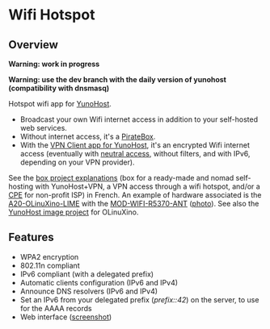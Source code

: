# Wifi Hotspot
## Overview

**Warning: work in progress**

**Warning: use the dev branch with the daily version of yunohost (compatibility with dnsmasq)**

Hotspot wifi app for [YunoHost](http://yunohost.org/).

* Broadcast your own Wifi internet access in addition to your self-hosted web services.
* Without internet access, it's a [PirateBox](https://en.wikipedia.org/wiki/PirateBox).
* With the [VPN Client app for YunoHost](https://github.com/jvaubourg/vpnclient_ynh), it's an encrypted Wifi internet access (eventually with [neutral access](https://en.wikipedia.org/wiki/Net_neutrality), without filters, and with IPv6, depending on your VPN provider).

See the <a href="https://raw.githubusercontent.com/jvaubourg/hotspot_ynh/master/docs/box-project_french.pdf?raw=true">box project explanations</a> (box for a ready-made and nomad self-hosting with YunoHost+VPN, a VPN access through a wifi hotspot, and/or a <a href="https://en.wikipedia.org/wiki/Customer-premises_equipment">CPE</a> for non-profit ISP) in French. An example of hardware associated is the <a href="https://www.olimex.com/Products/OLinuXino/A20/A20-OLinuXino-LIME/open-source-hardware">A20-OLinuXino-LIME</a> with the <a href="https://www.olimex.com/Products/USB-Modules/MOD-WIFI-R5370-ANT/">MOD-WIFI-R5370-ANT</a> (<a href="https://raw.githubusercontent.com/jvaubourg/hotspot_ynh/master/docs/box-project.png">photo</a>). See also the <a href="https://github.com/bleuchtang/olinuxino-a20-lime">YunoHost image project</a> for OLinuXino.

## Features

* WPA2 encryption
* 802.11n compliant
* IPv6 compliant (with a delegated prefix)
* Automatic clients configuration (IPv6 and IPv4)
* Announce DNS resolvers (IPv6 and IPv4)
* Set an IPv6 from your delegated prefix (*prefix::42*) on the server, to use for the AAAA records
* Web interface ([screenshot](https://raw.githubusercontent.com/jvaubourg/hotspot_ynh/master/screenshot.png))
